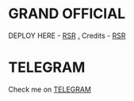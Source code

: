 # GRAND OFFICIAL

DEPLOY HERE - [RSR](https://dashboard.heroku.com/new?button-url=https://github.com/RSR-Downloader/zoteofficial&template=https://github.com/RSR-Downloader/zoteofficial)
[.](https://heroku.com/deploy)
Credits - [RSR](https://t.me/rsrmusic)

# TELEGRAM
Check me on [TELEGRAM](https://t.me/rsrofficialbot)

